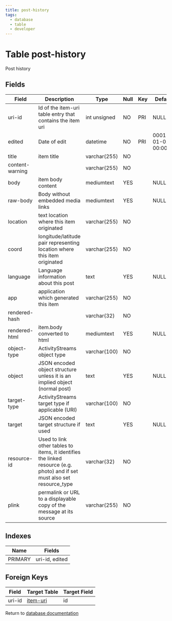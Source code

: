 ```yaml
---
title: post-history
tags:
  - database
  - table
  - developer
---
```

# Table post-history

Post history

## Fields

| Field           | Description                                                                                                               | Type         | Null | Key | Default             | Extra |
| --------------- | ------------------------------------------------------------------------------------------------------------------------- | ------------ | ---- | --- | ------------------- | ----- |
| uri-id          | Id of the item-uri table entry that contains the item uri                                                                 | int unsigned | NO   | PRI | NULL                |       |
| edited          | Date of edit                                                                                                              | datetime     | NO   | PRI | 0001-01-01 00:00:00 |       |
| title           | item title                                                                                                                | varchar(255) | NO   |     |                     |       |
| content-warning |                                                                                                                           | varchar(255) | NO   |     |                     |       |
| body            | item body content                                                                                                         | mediumtext   | YES  |     | NULL                |       |
| raw-body        | Body without embedded media links                                                                                         | mediumtext   | YES  |     | NULL                |       |
| location        | text location where this item originated                                                                                  | varchar(255) | NO   |     |                     |       |
| coord           | longitude/latitude pair representing location where this item originated                                                  | varchar(255) | NO   |     |                     |       |
| language        | Language information about this post                                                                                      | text         | YES  |     | NULL                |       |
| app             | application which generated this item                                                                                     | varchar(255) | NO   |     |                     |       |
| rendered-hash   |                                                                                                                           | varchar(32)  | NO   |     |                     |       |
| rendered-html   | item.body converted to html                                                                                               | mediumtext   | YES  |     | NULL                |       |
| object-type     | ActivityStreams object type                                                                                               | varchar(100) | NO   |     |                     |       |
| object          | JSON encoded object structure unless it is an implied object (normal post)                                                | text         | YES  |     | NULL                |       |
| target-type     | ActivityStreams target type if applicable (URI)                                                                           | varchar(100) | NO   |     |                     |       |
| target          | JSON encoded target structure if used                                                                                     | text         | YES  |     | NULL                |       |
| resource-id     | Used to link other tables to items, it identifies the linked resource (e.g. photo) and if set must also set resource_type | varchar(32)  | NO   |     |                     |       |
| plink           | permalink or URL to a displayable copy of the message at its source                                                       | varchar(255) | NO   |     |                     |       |

## Indexes

| Name    | Fields         |
| ------- | -------------- |
| PRIMARY | uri-id, edited |

## Foreign Keys

| Field  | Target Table                 | Target Field |
| ------ | ---------------------------- | ------------ |
| uri-id | [item-uri](./db_item-uri.md) | id           |

Return to [database documentation](./index.md)

